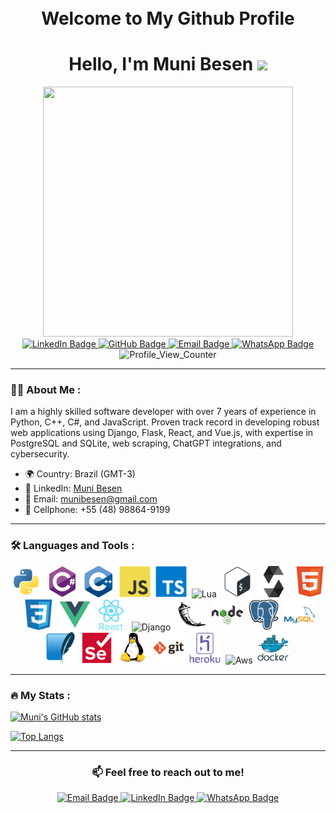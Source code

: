 <h1 align="center">
    <br>
    Welcome to My Github Profile 
  <br>
</h1>

<h1 align="center"><b>Hello, I'm Muni Besen </b><img src="https://media.giphy.com/media/v1.Y2lkPTc5MGI3NjExdjNmaGg1Zml0MTBlcms4MmtlMHU1Zms5OXhvajM1ejJhdGliOWtieCZlcD12MV9pbnRlcm5fZ2lmX2J5X2lkJmN0PWc/wwg1suUiTbCY8H8vIA/giphy-downsized-large.gif" width="35"></h1>

<div id="header" align="center">
  <img src="https://media2.giphy.com/media/EOmYN5kVP3W2Lyn6dx/giphy.gif?cid=790b7611a566177366679496ffd24c70b3086ccc969657ef&rid=giphy.gif&ct=s" width="400" height="400"/>
</div>

<div id="badges" align="center" border-radius="50px">
  <a href="https://www.linkedin.com/in/muni-besen/">
    <img src="https://img.shields.io/badge/LinkedIn-blue?style=for-the-badge&logo=linkedin&logoColor=white" alt="LinkedIn Badge"/>
  </a>
  <a href="https://github.com/Silenttttttt">
    <img src="https://img.shields.io/badge/GitHub-black?style=for-the-badge&logo=github&logoColor=white" alt="GitHub Badge"/>
  </a>
  <a href="mailto:munibesen@gmail.com">
    <img src="https://img.shields.io/badge/Email-red?style=for-the-badge&logo=gmail&logoColor=white" alt="Email Badge"/>
  </a>
  <a href="https://wa.me/554898864199">
    <img src="https://img.shields.io/badge/WhatsApp-green?style=for-the-badge&logo=whatsapp&logoColor=white" alt="WhatsApp Badge"/>
  </a>
</div>

<div align="center">
<img src="https://komarev.com/ghpvc/?username=Silenttttttt&style=flat-square&color=blue" alt="Profile_View_Counter"/>
</div>

---

### :technologist: About Me :

I am a highly skilled software developer with over 7 years of experience in Python, C++, C#, and JavaScript. Proven track record in developing robust web applications using Django, Flask, React, and Vue.js, with expertise in PostgreSQL and SQLite, web scraping, ChatGPT integrations, and cybersecurity.

- 🌍 Country: Brazil (GMT-3)
- 🔗 LinkedIn: [Muni Besen](https://www.linkedin.com/in/muni-besen/)
- 📧 Email: munibesen@gmail.com
- 📱 Cellphone: +55 (48) 98864-9199

---

### :hammer_and_wrench: Languages and Tools :

<div align="center">
  <img src="https://github.com/devicons/devicon/blob/master/icons/python/python-original.svg" title="Python" alt="Python" width="50" height="50"/>&nbsp;
  <img src="https://github.com/devicons/devicon/blob/master/icons/csharp/csharp-original.svg" title="C#" alt="C#" width="50" height="50"/>&nbsp;
  <img src="https://github.com/devicons/devicon/blob/master/icons/cplusplus/cplusplus-original.svg" title="C++" alt="C++" width="50" height="50"/>&nbsp;
  <img src="https://github.com/devicons/devicon/blob/master/icons/javascript/javascript-original.svg" title="JavaScript" alt="JavaScript" width="50" height="50"/>&nbsp;
  <img src="https://github.com/devicons/devicon/blob/master/icons/typescript/typescript-original.svg" title="TypeScript" alt="TypeScript" width="50" height="50"/>&nbsp;
  <img src="https://upload.wikimedia.org/wikipedia/commons/c/cf/Lua-Logo.svg" title="Lua" alt="Lua" width="50" height="50"/>&nbsp;
  <img src="https://github.com/devicons/devicon/blob/master/icons/bash/bash-original.svg" title="Bash" alt="Bash" width="50" height="50"/>&nbsp;
  <img src="https://github.com/devicons/devicon/blob/master/icons/solidity/solidity-original.svg" title="Solidity" alt="Solidity" width="50" height="50"/>&nbsp;
  <img src="https://github.com/devicons/devicon/blob/master/icons/html5/html5-original.svg" title="HTML5" alt="HTML5" width="50" height="50"/>&nbsp;
  <img src="https://github.com/devicons/devicon/blob/master/icons/css3/css3-original.svg" title="CSS3" alt="CSS3" width="50" height="50"/>&nbsp;
  <img src="https://github.com/devicons/devicon/blob/master/icons/vuejs/vuejs-original.svg" title="Vue.js" alt="Vue.js" width="50" height="50"/>&nbsp;
  <img src="https://github.com/devicons/devicon/blob/master/icons/react/react-original-wordmark.svg" title="React" alt="React" width="50" height="50"/>&nbsp;
  <img src="https://static.djangoproject.com/img/logos/django-logo-positive.svg" title="Django" alt="Django" width="50" height="50"/>&nbsp;
  <img src="https://github.com/devicons/devicon/blob/master/icons/flask/flask-original.svg" title="Flask" alt="Flask" width="50" height="50"/>&nbsp;
  <img src="https://github.com/devicons/devicon/blob/master/icons/nodejs/nodejs-original-wordmark.svg" title="Node.js" alt="Node.js" width="50" height="50"/>&nbsp;
  <img src="https://github.com/devicons/devicon/blob/master/icons/postgresql/postgresql-original.svg" title="PostgreSQL" alt="PostgreSQL" width="50" height="50"/>&nbsp;
  <img src="https://github.com/devicons/devicon/blob/master/icons/mysql/mysql-original-wordmark.svg" title="MySQL" alt="MySQL" width="50" height="50"/>&nbsp;
  <img src="https://github.com/devicons/devicon/blob/master/icons/sqlite/sqlite-original.svg" title="SQLite" alt="SQLite" width="50" height="50"/>&nbsp;
  <img src="https://github.com/devicons/devicon/blob/master/icons/selenium/selenium-original.svg" title="Selenium" alt="Selenium" width="50" height="50"/>&nbsp;
  <img src="https://github.com/devicons/devicon/blob/master/icons/linux/linux-original.svg" title="Linux" alt="Linux" width="50" height="50"/>&nbsp;
  <img src="https://github.com/devicons/devicon/blob/master/icons/git/git-original-wordmark.svg" title="Git" alt="Git" width="50" height="50"/>&nbsp;
  <img src="https://github.com/devicons/devicon/blob/master/icons/heroku/heroku-original-wordmark.svg" title="Heroku" alt="Heroku" width="50" height="50"/>&nbsp;
  <img src="https://upload.wikimedia.org/wikipedia/commons/9/93/Amazon_Web_Services_Logo.svg" title="Aws" alt="Aws" width="50" height="50"/>&nbsp;
  <img src="https://github.com/devicons/devicon/blob/master/icons/docker/docker-original-wordmark.svg" title="Docker" alt="Docker" width="50" height="50"/>&nbsp;
</div>

---

### :fire: My Stats :

[![Muni's GitHub stats](https://github-readme-stats.vercel.app/api?username=Silenttttttt&show_icons=true&theme=radical)](https://github.com/anuraghazra/github-readme-stats)

[![Top Langs](https://github-readme-stats.vercel.app/api/top-langs/?username=Silenttttttt&layout=compact&theme=radical)](https://github-readme-stats.vercel.app/api/top-langs/?username=Silenttttttt&layout=compact&theme=radical)

---

<div align="center">
  <h3>📫 Feel free to reach out to me!</h3>
  <a href="mailto:munibesen@gmail.com">
    <img src="https://img.shields.io/badge/Email-red?style=for-the-badge&logo=gmail&logoColor=white" alt="Email Badge"/>
  </a>
  <a href="https://www.linkedin.com/in/muni-besen/">
    <img src="https://img.shields.io/badge/LinkedIn-blue?style=for-the-badge&logo=linkedin&logoColor=white" alt="LinkedIn Badge"/>
  </a>
  <a href="https://wa.me/554898864199">
    <img src="https://img.shields.io/badge/WhatsApp-green?style=for-the-badge&logo=whatsapp&logoColor=white" alt="WhatsApp Badge"/>
  </a>
</div>
